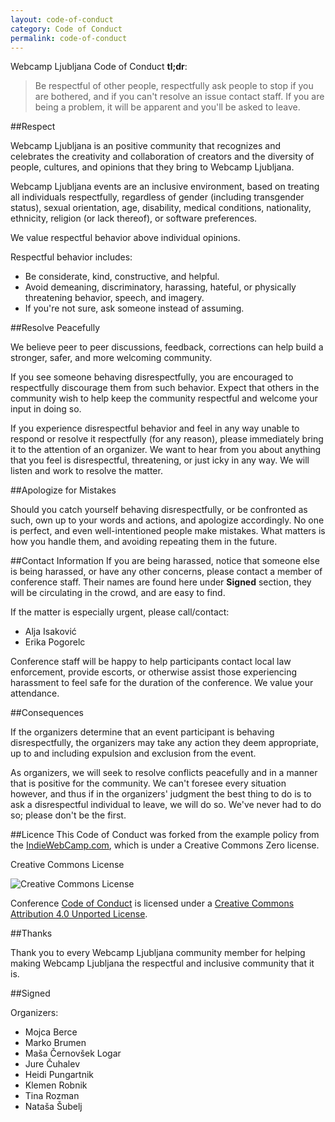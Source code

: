 ```yaml
---
layout: code-of-conduct
category: Code of Conduct
permalink: code-of-conduct
---
```


Webcamp Ljubljana Code of Conduct __tl;dr__:

>Be respectful of other people, respectfully ask people to stop if you are bothered, 
and if you can't resolve an issue contact staff. If you are being a problem, it will be apparent and you'll be asked to leave.

##Respect

Webcamp Ljubljana is an positive community that recognizes and celebrates the creativity and collaboration of creators and the diversity of people, cultures, and opinions that they bring to Webcamp Ljubljana.

Webcamp Ljubljana events are an inclusive environment, based on treating all individuals respectfully, regardless of gender (including transgender status), sexual orientation, age, disability, medical conditions, nationality, ethnicity, religion (or lack thereof), or software preferences.

We value respectful behavior above individual opinions.

Respectful behavior includes:

* Be considerate, kind, constructive, and helpful. 
* Avoid demeaning, discriminatory, harassing, hateful, or physically threatening behavior, speech, and imagery. 
* If you're not sure, ask someone instead of assuming.

##Resolve Peacefully

We believe peer to peer discussions, feedback, corrections can help build a stronger, safer, and more welcoming community.

If you see someone behaving disrespectfully, you are encouraged to respectfully discourage them from such behavior. Expect that others in the community wish to help keep the community respectful and welcome your input in doing so.

If you experience disrespectful behavior and feel in any way unable to respond or resolve it respectfully (for any reason), please immediately bring it to the attention of an organizer. We want to hear from you about anything that you feel is disrespectful, threatening, or just icky in any way. We will listen and work to resolve the matter.

##Apologize for Mistakes

Should you catch yourself behaving disrespectfully, or be confronted as such, own up to your words and actions, and apologize accordingly. No one is perfect, and even well-intentioned people make mistakes. What matters is how you handle them, and avoiding repeating them in the future.

##Contact Information
If you are being harassed, notice that someone else is being harassed, or have any other concerns, please contact a member of conference staff. Their names are found here under __Signed__ section, they will be circulating in the crowd, 
and are easy to find. 

If the matter is especially urgent, please call/contact:

* Alja Isaković
* Erika Pogorelc

Conference staff will be happy to help participants contact local law enforcement, provide escorts, or otherwise assist those experiencing harassment to feel safe for the duration of the conference. We value your attendance.

##Consequences

If the organizers determine that an event participant is behaving disrespectfully, the organizers may take any action they deem appropriate, up to and including expulsion and exclusion from the event.

As organizers, we will seek to resolve conflicts peacefully and in a manner that is positive for the community. We can't foresee every situation however, and thus if in the organizers' judgment the best thing to do is to ask a disrespectful individual to leave, we will do so. We've never had to do so; please don't be the first.

##Licence
This Code of Conduct was forked from the example policy from the [IndieWebCamp.com](http://indiewebcamp.com/code-of-conduct), which is under a Creative Commons Zero license.

Creative Commons License 

<img src="http://i.creativecommons.org/l/by/3.0/88x31.png" alt="Creative Commons License" style="border-width: 0;">

Conference [Code of Conduct](http://2015.webcamp.si/code-of-conduct/) is licensed under a [Creative Commons 
Attribution 4.0 Unported License](https://creativecommons.org/licenses/by/4.0/).

##Thanks

Thank you to every Webcamp Ljubljana community member for helping making Webcamp Ljubljana the respectful and inclusive community that it is.

##Signed

Organizers:

* Mojca Berce
* Marko Brumen
* Maša Černovšek Logar
* Jure Čuhalev
* Heidi Pungartnik
* Klemen Robnik
* Tina Rozman
* Nataša Šubelj

